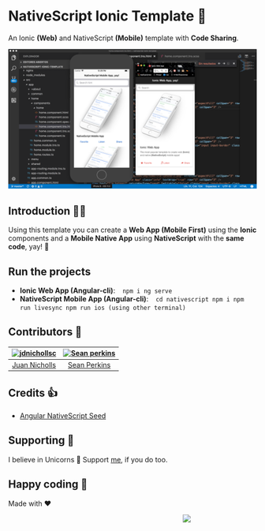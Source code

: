 # NativeScript Ionic Template 🤘
An Ionic **(Web)** and NativeScript **(Mobile)** template with **Code Sharing**.

![NativeScript and Ionic](img/nativescript-ionic.png)

## Introduction 👨‍💻
Using this template you can create a **Web App (Mobile First)** using the **Ionic** components and a **Mobile Native App** using **NativeScript** with the **same code**, yay! 👏

## Run the projects

* **Ionic Web App (Angular-cli)**:
  ```
  npm i
  ng serve
  ```
* **NativeScript Mobile App (Angular-cli)**:
  ```
  cd nativescript
  npm i
  npm run livesync
  npm run ios (using other terminal)
  ```

## Contributors 🥇
[<img alt="jdnichollsc" src="https://avatars3.githubusercontent.com/u/2154886?v=3&s=117" width="117">](https://github.com/jdnichollsc) | [<img alt="Sean perkins" src="https://avatars1.githubusercontent.com/u/13732623?v=3&s=117" width="117">](https://github.com/sean-perkins) |
:---: | :---: |
[Juan Nicholls](mailto:jdnichollsc@hotmail.com) | [Sean Perkins](https://github.com/sean-perkins) |

## Credits 👍
* [Angular NativeScript Seed](https://github.com/TeamMaestro/angular-native-seed)

## Supporting 🍻
I believe in Unicorns 🦄
Support [me](http://www.paypal.me/jdnichollsc/2), if you do too.

## Happy coding 💯
Made with ❤️

<img width="150px" src="http://phaser.azurewebsites.net/assets/nicholls.png" align="right">
